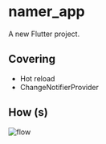 # namer_app

A new Flutter project.

## Covering

- Hot reload
- ChangeNotifierProvider

## How (s)
![flow](https://codelabs.developers.google.com/static/codelabs/flutter-codelab-first/img/d9b6ecac5494a6ff_960.png)
